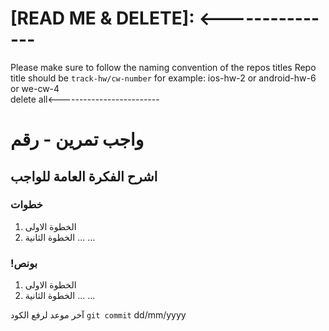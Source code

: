 # [READ ME & DELETE]: <---------------

Please make sure to follow the naming convention of the repos titles
Repo title should be `track-hw/cw-number` for example: 
ios-hw-2 or android-hw-6 or we-cw-4\
delete all<-------------------------

# واجب تمرين - رقم
## اشرح الفكرة العامة للواجب
### خطوات 
1. الخطوة الاولى
2. الخطوة الثانية
...
...

### !بونص 
1. الخطوة الاولى
2. الخطوة الثانية
...
...

آخر موعد لرفع الكود  `git commit` 
dd/mm/yyyy
